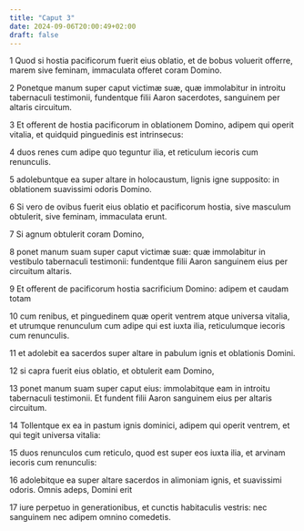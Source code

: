 ```yaml
---
title: "Caput 3"
date: 2024-09-06T20:00:49+02:00
draft: false
---
```



1 Quod si hostia pacificorum fuerit eius oblatio, et de bobus voluerit offerre, marem sive feminam, immaculata offeret coram Domino.

2 Ponetque manum super caput victimæ suæ, quæ immolabitur in introitu tabernaculi testimonii, fundentque filii Aaron sacerdotes, sanguinem per altaris circuitum.

3 Et offerent de hostia pacificorum in oblationem Domino, adipem qui operit vitalia, et quidquid pinguedinis est intrinsecus:

4 duos renes cum adipe quo teguntur ilia, et reticulum iecoris cum renunculis.

5 adolebuntque ea super altare in holocaustum, lignis igne supposito: in oblationem suavissimi odoris Domino.

6 Si vero de ovibus fuerit eius oblatio et pacificorum hostia, sive masculum obtulerit, sive feminam, immaculata erunt.

7 Si agnum obtulerit coram Domino,

8 ponet manum suam super caput victimæ suæ: quæ immolabitur in vestibulo tabernaculi testimonii: fundentque filii Aaron sanguinem eius per circuitum altaris.

9 Et offerent de pacificorum hostia sacrificium Domino: adipem et caudam totam

10 cum renibus, et pinguedinem quæ operit ventrem atque universa vitalia, et utrumque renunculum cum adipe qui est iuxta ilia, reticulumque iecoris cum renunculis.

11 et adolebit ea sacerdos super altare in pabulum ignis et oblationis Domini.

12 si capra fuerit eius oblatio, et obtulerit eam Domino,

13 ponet manum suam super caput eius: immolabitque eam in introitu tabernaculi testimonii. Et fundent filii Aaron sanguinem eius per altaris circuitum.

14 Tollentque ex ea in pastum ignis dominici, adipem qui operit ventrem, et qui tegit universa vitalia:

15 duos renunculos cum reticulo, quod est super eos iuxta ilia, et arvinam iecoris cum renunculis:

16 adolebitque ea super altare sacerdos in alimoniam ignis, et suavissimi odoris. Omnis adeps, Domini erit

17 iure perpetuo in generationibus, et cunctis habitaculis vestris: nec sanguinem nec adipem omnino comedetis.

